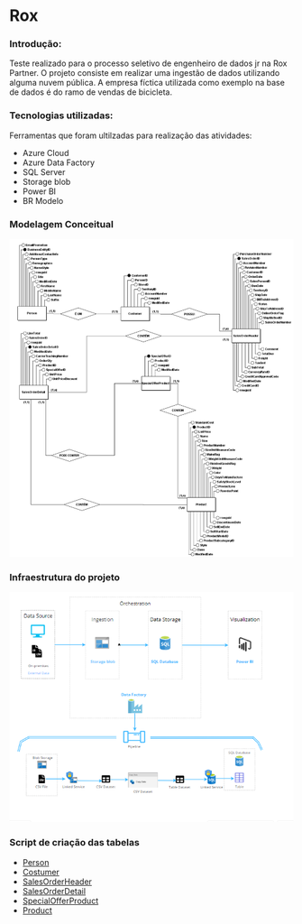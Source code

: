 # Rox 

### Introdução:
Teste realizado para o processo seletivo de engenheiro de dados jr na Rox Partner. O projeto consiste em realizar uma ingestão de dados utilizando alguma nuvem pública. A empresa fíctica utilizada como exemplo na base de dados é do ramo de vendas de bicicleta.

### Tecnologias utilizadas:

Ferramentas que foram ultilzadas para realização das atividades:

- Azure Cloud
- Azure Data Factory
- SQL Server
- Storage blob
- Power BI
- BR Modelo

### Modelagem Conceitual

<img width="1013" alt="Screenshot 2023-07-24 at 09 54 02" src="https://github.com/gabrielsuper/RoxPartner/blob/main/images/Modelo_Conceitual.png">

### Infraestrutura do projeto

<img width="1013" alt="Screenshot 2023-07-24 at 09 54 02" src="https://github.com/gabrielsuper/RoxPartner/blob/main/images/Arquitetura.png">

### Script de criação das tabelas

- [Person](https://github.com/gabrielsuper/RoxPartner/blob/main/create_tables/create_person.sql)
- [Costumer](https://github.com/gabrielsuper/RoxPartner/blob/main/create_tables/create_customer.sql)
- [SalesOrderHeader](https://github.com/gabrielsuper/RoxPartner/blob/main/create_tables/create_sales_order_header.sql)
- [SalesOrderDetail](https://github.com/gabrielsuper/RoxPartner/blob/main/create_tables/create_sales_order_detail.sql)
- [SpecialOfferProduct](https://github.com/gabrielsuper/RoxPartner/blob/main/create_tables/create_special_offer_product.sql)
- [Product](https://github.com/gabrielsuper/RoxPartner/blob/main/create_tables/create_product.sql)





